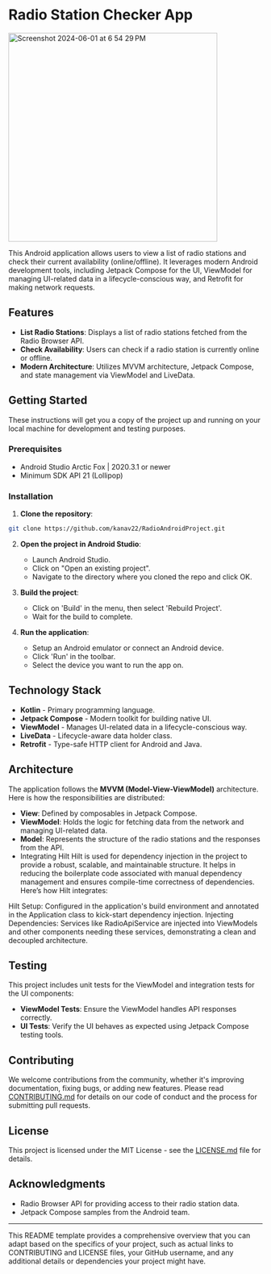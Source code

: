 # Radio Station Checker App

<img width="414" alt="Screenshot 2024-06-01 at 6 54 29 PM" src="https://github.com/kanav22/RadioAndroidProject/assets/5936688/3e4c10c8-9eac-45d4-a9cf-06aa5a5b1794">


This Android application allows users to view a list of radio stations and check their current availability (online/offline). It leverages modern Android development tools, including Jetpack Compose for the UI, ViewModel for managing UI-related data in a lifecycle-conscious way, and Retrofit for making network requests.

## Features

- **List Radio Stations**: Displays a list of radio stations fetched from the Radio Browser API.
- **Check Availability**: Users can check if a radio station is currently online or offline.
- **Modern Architecture**: Utilizes MVVM architecture, Jetpack Compose, and state management via ViewModel and LiveData.

## Getting Started

These instructions will get you a copy of the project up and running on your local machine for development and testing purposes.

### Prerequisites

- Android Studio Arctic Fox | 2020.3.1 or newer
- Minimum SDK API 21 (Lollipop)

### Installation

1. **Clone the repository**:

```bash
git clone https://github.com/kanav22/RadioAndroidProject.git
```

2. **Open the project in Android Studio**:

   - Launch Android Studio.
   - Click on "Open an existing project".
   - Navigate to the directory where you cloned the repo and click OK.

3. **Build the project**:

   - Click on 'Build' in the menu, then select 'Rebuild Project'.
   - Wait for the build to complete.

4. **Run the application**:

   - Setup an Android emulator or connect an Android device.
   - Click 'Run' in the toolbar.
   - Select the device you want to run the app on.

## Technology Stack

- **Kotlin** - Primary programming language.
- **Jetpack Compose** - Modern toolkit for building native UI.
- **ViewModel** - Manages UI-related data in a lifecycle-conscious way.
- **LiveData** - Lifecycle-aware data holder class.
- **Retrofit** - Type-safe HTTP client for Android and Java.

## Architecture

The application follows the **MVVM (Model-View-ViewModel)** architecture. Here is how the responsibilities are distributed:

- **View**: Defined by composables in Jetpack Compose.
- **ViewModel**: Holds the logic for fetching data from the network and managing UI-related data.
- **Model**: Represents the structure of the radio stations and the responses from the API.
- Integrating Hilt
Hilt is used for dependency injection in the project to provide a robust, scalable, and maintainable structure. It helps in reducing the boilerplate code associated with manual dependency management and ensures compile-time correctness of dependencies. Here’s how Hilt integrates:

Hilt Setup: Configured in the application's build environment and annotated in the Application class to kick-start dependency injection.
Injecting Dependencies: Services like RadioApiService are injected into ViewModels and other components needing these services, demonstrating a clean and decoupled architecture.

## Testing

This project includes unit tests for the ViewModel and integration tests for the UI components:

- **ViewModel Tests**: Ensure the ViewModel handles API responses correctly.
- **UI Tests**: Verify the UI behaves as expected using Jetpack Compose testing tools.

## Contributing

We welcome contributions from the community, whether it's improving documentation, fixing bugs, or adding new features. Please read [CONTRIBUTING.md](https://github.com/yourusername/radio-station-checker-app/blob/main/CONTRIBUTING.md) for details on our code of conduct and the process for submitting pull requests.

## License

This project is licensed under the MIT License - see the [LICENSE.md](https://github.com/yourusername/radio-station-checker-app/blob/main/LICENSE) file for details.

## Acknowledgments

- Radio Browser API for providing access to their radio station data.
- Jetpack Compose samples from the Android team.

---

This README template provides a comprehensive overview that you can adapt based on the specifics of your project, such as actual links to CONTRIBUTING and LICENSE files, your GitHub username, and any additional details or dependencies your project might have.


